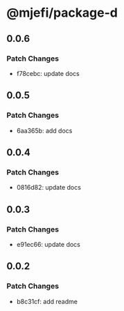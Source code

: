 # @mjefi/package-d

## 0.0.6

### Patch Changes

- f78cebc: update docs

## 0.0.5

### Patch Changes

- 6aa365b: add docs

## 0.0.4

### Patch Changes

- 0816d82: update docs

## 0.0.3

### Patch Changes

- e91ec66: update docs

## 0.0.2

### Patch Changes

- b8c31cf: add readme
